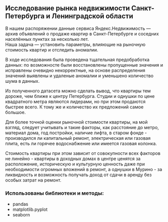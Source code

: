 ## Исследование рынка недвижимости Санкт-Петербурга и Ленинградской области

В нашем распоряжении данные сервиса Яндекс.Недвижимость — архив объявлений о продаже квартир в Санкт-Петербурге и соседних населённых пунктах за несколько лет.  
Наша задача — установить параметры, влияющие на рыночную стоимость квартир и отследить аномалии.

В ходе исследования была проведена тщательная предобработка данных: по возможносте были восстановлены пропущенные значения и исправлены очевидно некорректные, на основе распределения значений выявлены и удаленые аномалии и уменьшено количество шума в данных.

Из полученного датасета можно сделать вывод, что квартиры тем дороже, чем ближе к центру Петербурга. Студии и однушки по цене квадратного метра являются лидерами, но при этом продаются быстрее всего. К тому же и количество их предложений самое большое.

Для более точной оценки рыночной стоимости квартиры, на мой взгляд, следует учитывать и такие факторы, как расстояние до метро, материал дома, год постройки, наличие лифта, в старом фонде - производился ли капитальный ремонт, электрическая или газовая плита, есть ли горячее водоснабжение или имеется газовая колонка. 

Стоимость квартиры при этом зависит от совокупности всех факторов не линейно - квартиры в доходных домах в центре ценятся за расположение, историческую и культурную ценность даже при необходимости огромных вложений в ремонт, а однушки в Мурино - за ликвидность и возможность получать доход от сдачи в аренду без особых затрат на ремонт.

### Использованы библиотеки и методы:
- pandas
- matplotlib.pyplot
- seaborn
